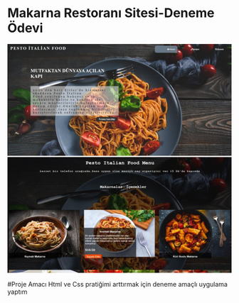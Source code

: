 # Makarna Restoranı Sitesi-Deneme Ödevi

<img src="tanıtım2.jpg" width="auto">
<img src="tanıtım1.jpg" width="auto">

#Proje Amacı
Html ve Css pratiğimi arttırmak için deneme amaçlı uygulama yaptım

